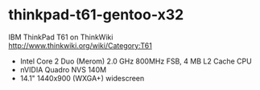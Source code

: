 thinkpad-t61-gentoo-x32
=======================

IBM ThinkPad T61 on ThinkWiki  
http://www.thinkwiki.org/wiki/Category:T61

- Intel Core 2 Duo (Merom) 2.0 GHz 800MHz FSB, 4 MB L2 Cache CPU
- nVIDIA Quadro NVS 140M
- 14.1" 1440x900 (WXGA+) widescreen
